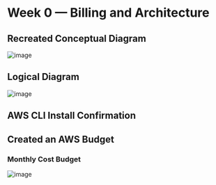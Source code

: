 # Week 0 — Billing and Architecture
## Recreated Conceptual Diagram
![image](https://user-images.githubusercontent.com/94409703/220168789-4f8051f1-f152-4959-8cac-2bcca91bc9c4.png)

## Logical Diagram
![image](https://user-images.githubusercontent.com/94409703/220166931-b76253fe-857d-4e3d-8804-a812665f1430.png)

## AWS CLI Install Confirmation

## Created an AWS Budget
### Monthly Cost Budget
![image](https://user-images.githubusercontent.com/94409703/220169469-485a1821-563c-4c29-8f79-25bf5365f4dc.png)
